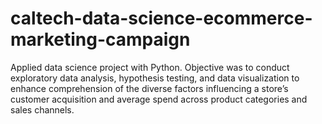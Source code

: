 # caltech-data-science-ecommerce-marketing-campaign
Applied data science project with Python. Objective was to conduct exploratory data analysis, hypothesis testing, and data visualization to enhance comprehension of the diverse factors influencing a store’s customer acquisition and average spend across product categories and sales channels.
